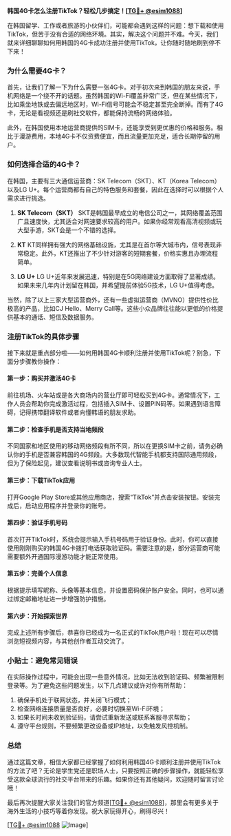 **韩国4G卡怎么注册TikTok？轻松几步搞定！[[TG💪+ @esim1088](https://t.me/s/esim1088)]**

在韩国留学、工作或者旅游的小伙伴们，可能都会遇到这样的问题：想下载和使用TikTok，但苦于没有合适的网络环境。其实，解决这个问题并不难。今天，我们就来详细聊聊如何用韩国的4G卡成功注册并使用TikTok，让你随时随地刷到停不下来！

### 为什么需要4G卡？

首先，让我们了解一下为什么需要一张4G卡。对于初次来到韩国的朋友来说，手机网络是一个绕不开的话题。虽然韩国的Wi-Fi覆盖非常广泛，但在某些情况下，比如乘坐地铁或去偏远地区时，Wi-Fi信号可能会不稳定甚至完全断掉。而有了4G卡，无论是看视频还是刷社交软件，都能保持流畅的网络体验。

此外，在韩国使用本地运营商提供的SIM卡，还能享受到更优惠的价格和服务。相比于漫游费用，本地4G卡不仅资费便宜，而且流量更加充足，适合长期停留的用户。

### 如何选择合适的4G卡？

在韩国，主要有三大通信运营商：SK Telecom（SKT）、KT（Korea Telecom）以及LG U+。每个运营商都有自己的特色服务和套餐，因此在选择时可以根据个人需求进行挑选。

1. **SK Telecom（SKT）**
   SKT是韩国最早成立的电信公司之一，其网络覆盖范围广且速度快，尤其适合对网速要求较高的用户。如果你经常观看高清视频或玩大型手游，SKT会是一个不错的选择。

2. **KT**
   KT同样拥有强大的网络基础设施，尤其是在首尔等大城市内，信号表现非常稳定。此外，KT还推出了不少针对游客的短期套餐，价格实惠且办理流程简单。

3. **LG U+**
   LG U+近年来发展迅速，特别是在5G网络建设方面取得了显著成绩。如果未来几年内计划留在韩国，并希望提前体验5G技术，LG U+值得考虑。

当然，除了以上三家大型运营商外，还有一些虚拟运营商（MVNO）提供性价比极高的产品，比如CJ Hello、Merry Call等。这些小众品牌往往能以更低的价格提供基本的通话、短信及数据服务。

### 注册TikTok的具体步骤

接下来就是重点部分啦——如何用韩国4G卡顺利注册并使用TikTok呢？别急，下面分步骤教你操作：

#### 第一步：购买并激活4G卡
前往机场、火车站或是各大商场内的营业厅即可轻松买到4G卡。通常情况下，工作人员会帮助你完成激活过程，包括插入SIM卡、设置PIN码等。如果遇到语言障碍，记得携带翻译软件或者向懂韩语的朋友求助。

#### 第二步：检查手机是否支持当地频段
不同国家和地区使用的移动网络频段有所不同，所以在更换SIM卡之前，请务必确认你的手机是否兼容韩国的4G频段。大多数现代智能手机都支持国际通用频段，但为了保险起见，建议查看说明书或咨询专业人士。

#### 第三步：下载TikTok应用
打开Google Play Store或其他应用商店，搜索“TikTok”并点击安装按钮。安装完成后，启动应用程序并登录你的账号。

#### 第四步：验证手机号码
首次打开TikTok时，系统会提示输入手机号码用于验证身份。此时，你可以直接使用刚刚购买的韩国4G卡拨打电话获取验证码。需要注意的是，部分运营商可能需要额外开通国际漫游功能才能正常使用。

#### 第五步：完善个人信息
根据提示填写昵称、头像等基本信息，并设置密码保护账户安全。同时，也可以通过绑定邮箱地址进一步增强防护措施。

#### 第六步：开始探索世界
完成上述所有步骤后，恭喜你已经成为一名正式的TikTok用户啦！现在可以尽情浏览短视频内容，与其他创作者互动交流了。

### 小贴士：避免常见错误

在实际操作过程中，可能会出现一些意外情况，比如无法收到验证码、频繁被限制登录等。为了避免这些问题发生，以下几点建议或许对你有所帮助：

1. 确保手机处于联网状态，并关闭飞行模式；
2. 检查网络连接质量是否良好，必要时切换至Wi-Fi环境；
3. 如果长时间未收到验证码，请尝试重新发送或联系客服寻求帮助；
4. 遵守平台规则，不要频繁更改设备或IP地址，以免触发风控机制。

### 总结

通过这篇文章，相信大家都已经掌握了如何利用韩国4G卡顺利注册并使用TikTok的方法了吧？无论是学生党还是职场人士，只要按照正确的步骤操作，就能轻松享受这款全球流行的社交平台带来的乐趣。如果你还有其他疑问，欢迎随时留言讨论哦！

最后再次提醒大家关注我们的官方频道[[TG💪+ @esim1088](https://t.me/s/esim1088)]，那里会有更多关于海外生活的小技巧等着你发现。祝大家玩得开心，刷得尽兴！

[[TG💪+ @esim1088](https://t.me/s/esim1088) ![Image](https://i.postimg.cc/4NQfJmqS/Snipaste-2025-05-13-00-14-12.png)]